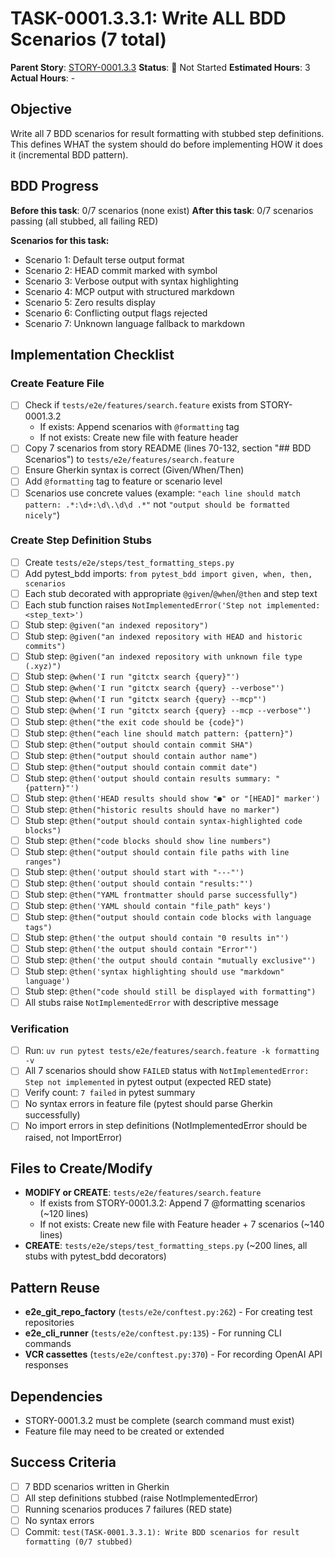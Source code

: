# TASK-0001.3.3.1: Write ALL BDD Scenarios (7 total)

**Parent Story**: [STORY-0001.3.3](README.md)
**Status**: 🔵 Not Started
**Estimated Hours**: 3
**Actual Hours**: -

## Objective

Write all 7 BDD scenarios for result formatting with stubbed step definitions. This defines WHAT the system should do before implementing HOW it does it (incremental BDD pattern).

## BDD Progress

**Before this task**: 0/7 scenarios (none exist)
**After this task**: 0/7 scenarios passing (all stubbed, all failing RED)

**Scenarios for this task:**
- Scenario 1: Default terse output format
- Scenario 2: HEAD commit marked with symbol
- Scenario 3: Verbose output with syntax highlighting
- Scenario 4: MCP output with structured markdown
- Scenario 5: Zero results display
- Scenario 6: Conflicting output flags rejected
- Scenario 7: Unknown language fallback to markdown

## Implementation Checklist

### Create Feature File
- [ ] Check if `tests/e2e/features/search.feature` exists from STORY-0001.3.2
  - If exists: Append scenarios with `@formatting` tag
  - If not exists: Create new file with feature header
- [ ] Copy 7 scenarios from story README (lines 70-132, section "## BDD Scenarios") to `tests/e2e/features/search.feature`
- [ ] Ensure Gherkin syntax is correct (Given/When/Then)
- [ ] Add `@formatting` tag to feature or scenario level
- [ ] Scenarios use concrete values (example: `"each line should match pattern: .*:\d+:\d\.\d\d .*"` not `"output should be formatted nicely"`)

### Create Step Definition Stubs
- [ ] Create `tests/e2e/steps/test_formatting_steps.py`
- [ ] Add pytest_bdd imports: `from pytest_bdd import given, when, then, scenarios`
- [ ] Each stub decorated with appropriate `@given`/`@when`/`@then` and step text
- [ ] Each stub function raises `NotImplementedError('Step not implemented: <step_text>')`
- [ ] Stub step: `@given("an indexed repository")`
- [ ] Stub step: `@given("an indexed repository with HEAD and historic commits")`
- [ ] Stub step: `@given("an indexed repository with unknown file type (.xyz)")`
- [ ] Stub step: `@when('I run "gitctx search {query}"')`
- [ ] Stub step: `@when('I run "gitctx search {query} --verbose"')`
- [ ] Stub step: `@when('I run "gitctx search {query} --mcp"')`
- [ ] Stub step: `@when('I run "gitctx search {query} --mcp --verbose"')`
- [ ] Stub step: `@then("the exit code should be {code}")`
- [ ] Stub step: `@then("each line should match pattern: {pattern}")`
- [ ] Stub step: `@then("output should contain commit SHA")`
- [ ] Stub step: `@then("output should contain author name")`
- [ ] Stub step: `@then("output should contain commit date")`
- [ ] Stub step: `@then('output should contain results summary: "{pattern}"')`
- [ ] Stub step: `@then('HEAD results should show "●" or "[HEAD]" marker')`
- [ ] Stub step: `@then("historic results should have no marker")`
- [ ] Stub step: `@then("output should contain syntax-highlighted code blocks")`
- [ ] Stub step: `@then("code blocks should show line numbers")`
- [ ] Stub step: `@then("output should contain file paths with line ranges")`
- [ ] Stub step: `@then('output should start with "---"')`
- [ ] Stub step: `@then('output should contain "results:"')`
- [ ] Stub step: `@then("YAML frontmatter should parse successfully")`
- [ ] Stub step: `@then('YAML should contain "file_path" keys')`
- [ ] Stub step: `@then("output should contain code blocks with language tags")`
- [ ] Stub step: `@then('the output should contain "0 results in"')`
- [ ] Stub step: `@then('the output should contain "Error"')`
- [ ] Stub step: `@then('the output should contain "mutually exclusive"')`
- [ ] Stub step: `@then('syntax highlighting should use "markdown" language')`
- [ ] Stub step: `@then("code should still be displayed with formatting")`
- [ ] All stubs raise `NotImplementedError` with descriptive message

### Verification
- [ ] Run: `uv run pytest tests/e2e/features/search.feature -k formatting -v`
- [ ] All 7 scenarios should show `FAILED` status with `NotImplementedError: Step not implemented` in pytest output (expected RED state)
- [ ] Verify count: `7 failed` in pytest summary
- [ ] No syntax errors in feature file (pytest should parse Gherkin successfully)
- [ ] No import errors in step definitions (NotImplementedError should be raised, not ImportError)

## Files to Create/Modify

- **MODIFY or CREATE**: `tests/e2e/features/search.feature`
  - If exists from STORY-0001.3.2: Append 7 @formatting scenarios (~120 lines)
  - If not exists: Create new file with Feature header + 7 scenarios (~140 lines)
- **CREATE**: `tests/e2e/steps/test_formatting_steps.py` (~200 lines, all stubs with pytest_bdd decorators)

## Pattern Reuse

- **e2e_git_repo_factory** (`tests/e2e/conftest.py:262`) - For creating test repositories
- **e2e_cli_runner** (`tests/e2e/conftest.py:135`) - For running CLI commands
- **VCR cassettes** (`tests/e2e/conftest.py:370`) - For recording OpenAI API responses

## Dependencies

- STORY-0001.3.2 must be complete (search command must exist)
- Feature file may need to be created or extended

## Success Criteria

- [ ] 7 BDD scenarios written in Gherkin
- [ ] All step definitions stubbed (raise NotImplementedError)
- [ ] Running scenarios produces 7 failures (RED state)
- [ ] No syntax errors
- [ ] Commit: `test(TASK-0001.3.3.1): Write BDD scenarios for result formatting (0/7 stubbed)`
